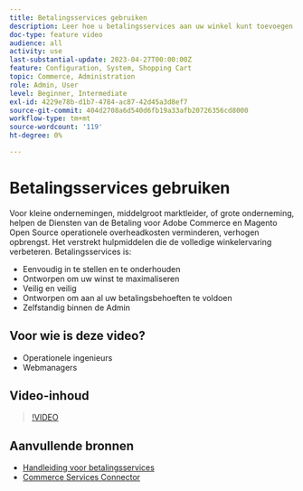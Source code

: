 ```yaml
---
title: Betalingsservices gebruiken
description: Leer hoe u betalingsservices aan uw winkel kunt toevoegen en de operationele overhead kunt verminderen, de inkomsten kunt verhogen en de volledige verkoopervaring kunt verbeteren.
doc-type: feature video
audience: all
activity: use
last-substantial-update: 2023-04-27T00:00:00Z
feature: Configuration, System, Shopping Cart
topic: Commerce, Administration
role: Admin, User
level: Beginner, Intermediate
exl-id: 4229e78b-d1b7-4784-ac87-42d45a3d8ef7
source-git-commit: 404d2708a6d540d6fb19a33afb20726356cd8000
workflow-type: tm+mt
source-wordcount: '119'
ht-degree: 0%

---
```


# Betalingsservices gebruiken

Voor kleine ondernemingen, middelgroot marktleider, of grote onderneming, helpen de Diensten van de Betaling voor Adobe Commerce en Magento Open Source operationele overheadkosten verminderen, verhogen opbrengst. Het verstrekt hulpmiddelen die de volledige winkelervaring verbeteren. Betalingsservices is:

- Eenvoudig in te stellen en te onderhouden
- Ontworpen om uw winst te maximaliseren
- Veilig en veilig
- Ontworpen om aan al uw betalingsbehoeften te voldoen
- Zelfstandig binnen de Admin

## Voor wie is deze video?

- Operationele ingenieurs
- Webmanagers

## Video-inhoud

>[!VIDEO](https://video.tv.adobe.com/v/343990?quality=12&learn=on)

## Aanvullende bronnen

- [Handleiding voor betalingsservices](https://experienceleague.adobe.com/docs/commerce-merchant-services/payment-services/guide-overview.html)
- [Commerce Services Connector](https://experienceleague.adobe.com/docs/commerce-merchant-services/user-guides/integration-services/saas.html)
